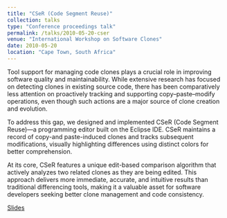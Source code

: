 ```yaml
---
title: "CSeR (Code Segment Reuse)"
collection: talks
type: "Conference proceedings talk"
permalink: /talks/2010-05-20-cser
venue: "International Workshop on Software Clones"
date: 2010-05-20
location: "Cape Town, South Africa"
---
```


Tool support for managing code clones plays a crucial role in improving software quality and maintainability. While extensive research has focused on detecting clones in existing source code, there has been comparatively less attention on proactively tracking and supporting copy–paste–modify operations, even though such actions are a major source of clone creation and evolution.

To address this gap, we designed and implemented CSeR (Code Segment Reuse)—a programming editor built on the Eclipse IDE. CSeR maintains a record of copy-and paste-induced clones and tracks subsequent modifications, visually highlighting differences using distinct colors for better comprehension.

At its core, CSeR features a unique edit-based comparison algorithm that actively analyzes two related clones as they are being edited. This approach delivers more immediate, accurate, and intuitive results than traditional differencing tools, making it a valuable asset for software developers seeking better clone management and code consistency.

[Slides](/files/iwsc2010.pdf)